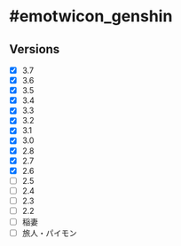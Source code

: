 # #emotwicon_genshin

## Versions

- [x] 3.7
- [x] 3.6
- [x] 3.5
- [x] 3.4
- [x] 3.3
- [x] 3.2
- [x] 3.1
- [x] 3.0
- [x] 2.8
- [x] 2.7
- [x] 2.6
- [ ] 2.5
- [ ] 2.4
- [ ] 2.3
- [ ] 2.2
- [ ] 稲妻
- [ ] 旅人・パイモン
